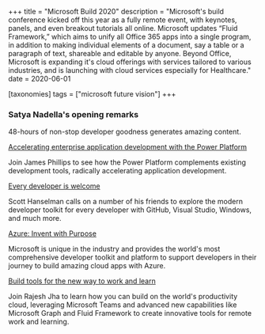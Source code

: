 +++
title = "Microsoft Build 2020"
description = "Microsoft's build conference kicked off this year as a fully remote event, with keynotes, panels, and even breakout tutorials all online. Microsoft updates “Fluid Framework,” which aims to unify all Office 365 apps into a single program, in addition to making individual elements of a document, say a table or a paragraph of text, shareable and editable by anyone. Beyond Office, Microsoft is expanding it's cloud offerings with services tailored to various industries, and is launching with cloud services especially for Healthcare."
date = 2020-06-01

[taxonomies]
tags = ["microsoft future vision"]
+++

### Satya Nadella's opening remarks

48-hours of non-stop developer goodness generates amazing content.

[Accelerating enterprise application development with the Power
Platform](https://mybuild.microsoft.com/sessions/4b904963-a22a-4046-b01b-85eb2c1f9732)

Join James Phillips to see how the Power Platform complements existing
development tools, radically accelerating application development.

[Every developer is
welcome](https://mybuild.microsoft.com/sessions/871ef73f-f04a-405b-a0fa-01d7433067d1)

Scott Hanselman calls on a number of his friends to explore the modern
developer toolkit for every developer with GitHub, Visual Studio,
Windows, and much more.

[Azure: Invent with
Purpose](https://mybuild.microsoft.com/sessions/80ec2639-35c3-462b-8155-1ef52c29310c)

Microsoft is unique in the industry and provides the world's most
comprehensive developer toolkit and platform to support developers in
their journey to build amazing cloud apps with Azure.

[Build tools for the new way to work and
learn](https://mybuild.microsoft.com/sessions/828faeb1-b24f-427f-bfce-078b8c0f4fd5)

Join Rajesh Jha to learn how you can build on the world's productivity
cloud, leveraging Microsoft Teams and advanced new capabilities like
Microsoft Graph and Fluid Framework to create innovative tools for
remote work and learning.
